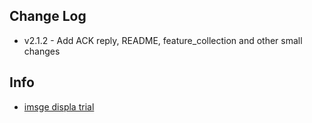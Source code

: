 ## Change Log
* v2.1.2 - Add ACK reply, README, feature_collection and other small changes

## Info
* [imsge displa trial](/app/image/wifi_icon.png)